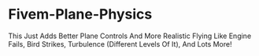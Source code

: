 # Fivem-Plane-Physics
This Just Adds Better Plane Controls And More Realistic Flying Like Engine Fails, Bird Strikes, Turbulence (Different Levels Of It), And Lots More! 
